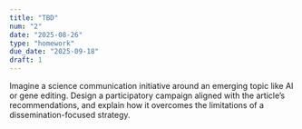 ```yaml
---
title: "TBD"
num: "2"
date: "2025-08-26"
type: "homework"
due_date: "2025-09-18"
draft: 1
---
```


Imagine a science communication initiative around an emerging topic like AI or gene editing. Design a participatory campaign aligned with the article’s recommendations, and explain how it overcomes the limitations of a dissemination-focused strategy.